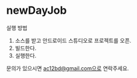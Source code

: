 # newDayJob

실행 방법
1. 소스를 받고 안드로이드 스튜디오로 프로젝트를 오픈.
2. 빌드한다.
3. 실행한다.

문의가 있으시면 ac12bd@gmail.com으로 연락주세요.